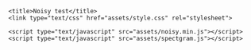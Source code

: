 <html lang="en">
  <head>
    <meta charset="utf-8">
    <meta name="viewport" content="width=device-width, initial-scale=1">
    <meta name="description" content="Web Audio">

    <title>Noisy test</title>
    <link type="text/css" href="assets/style.css" rel="stylesheet">
  </head>
  <body>
    <div id="main">
      <canvas class="visualizer"></canvas> 
    </div>

    <script type="text/javascript" src="assets/noisy.min.js"></script>
    <script type="text/javascript" src="assets/spectgram.js"></script>
  </body>
</html>
